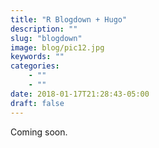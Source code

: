 ```yaml
---
title: "R Blogdown + Hugo"
description: ""
slug: "blogdown"
image: blog/pic12.jpg
keywords: ""
categories: 
    - ""
    - ""
date: 2018-01-17T21:28:43-05:00
draft: false
---
```


Coming soon.